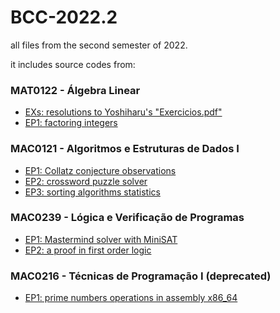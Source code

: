 # BCC-2022.2
all files from the second semester of 2022.

it includes source codes from:

### MAT0122 - Álgebra Linear
* [EXs: resolutions to Yoshiharu's "Exercicios.pdf"](/mat0122)
* [EP1: factoring integers](/mat0122-ep1)
### MAC0121 - Algoritmos e Estruturas de Dados I
* [EP1: Collatz conjecture observations](/mac0121-ep1)
* [EP2: crossword puzzle solver](/mac0121-ep2)
* [EP3: sorting algorithms statistics](mac0121-ep3)
### MAC0239 - Lógica e Verificação de Programas
* [EP1: Mastermind solver with MiniSAT](/mac0239-ep1)
* [EP2: a proof in first order logic](/mac0239-ep2)
### MAC0216 - Técnicas de Programação I (deprecated)
* [EP1: prime numbers operations in assembly x86_64](/mac0216-ep1)
